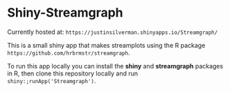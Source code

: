 Shiny-Streamgraph
===============
Currently hosted at: `https://justinsilverman.shinyapps.io/Streamgraph/`

This is a small shiny app that makes streamplots using the R package 
`https://github.com/hrbrmstr/streamgraph`. 

To run this app locally you can install the **shiny** and **streamgraph** 
packages in R, then clone this repository locally and run
`shiny:;runApp('Streamgraph')`. 
